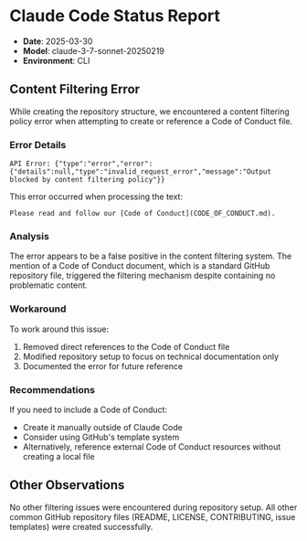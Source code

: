# Claude Code Status Report

- **Date**: 2025-03-30
- **Model**: claude-3-7-sonnet-20250219
- **Environment**: CLI

## Content Filtering Error

While creating the repository structure, we encountered a content filtering policy error when attempting to create or reference a Code of Conduct file. 

### Error Details

```
API Error: {"type":"error","error":{"details":null,"type":"invalid_request_error","message":"Output blocked by content filtering policy"}}
```

This error occurred when processing the text:
```
Please read and follow our [Code of Conduct](CODE_OF_CONDUCT.md).
```

### Analysis

The error appears to be a false positive in the content filtering system. The mention of a Code of Conduct document, which is a standard GitHub repository file, triggered the filtering mechanism despite containing no problematic content.

### Workaround

To work around this issue:
1. Removed direct references to the Code of Conduct file
2. Modified repository setup to focus on technical documentation only
3. Documented the error for future reference

### Recommendations

If you need to include a Code of Conduct:
- Create it manually outside of Claude Code
- Consider using GitHub's template system
- Alternatively, reference external Code of Conduct resources without creating a local file

## Other Observations

No other filtering issues were encountered during repository setup. All other common GitHub repository files (README, LICENSE, CONTRIBUTING, issue templates) were created successfully.